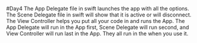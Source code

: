 #Day4
The App Delegate file in swift launches the app with all the options. The Scene Delegate file in swift will show that it is active or will disconnect. The View Controller helps you put all your code in and runs the App. The App Delegate will run in the App first, Scene Delegate will run second, and View Controller will run last in the App. They all run in the when you use it.
